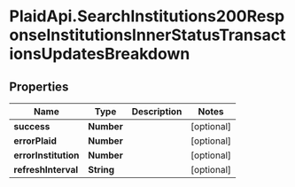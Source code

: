 # PlaidApi.SearchInstitutions200ResponseInstitutionsInnerStatusTransactionsUpdatesBreakdown

## Properties

Name | Type | Description | Notes
------------ | ------------- | ------------- | -------------
**success** | **Number** |  | [optional] 
**errorPlaid** | **Number** |  | [optional] 
**errorInstitution** | **Number** |  | [optional] 
**refreshInterval** | **String** |  | [optional] 


